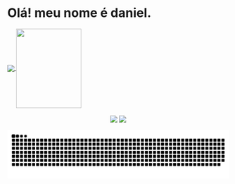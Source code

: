 <h1> Olá! meu nome é daniel. </h1>

<div>
  <a href="https://github.com/danielsan2">
  <img height="180em"   align="center" src="https://github-readme-stats.vercel.app/api?username=danielsan2&show_icons=true&theme=dracula&include_all_commits=true&count_private=true"/>
  <img align="center" width="148" height="180" src="https://media1.tenor.com/images/68e8337fb4eb7e40645d832c64762a8b/tenor.gif?itemid=19443613">
</div>
 <br>
<div  align="center"> 
  <a href="https://www.youtube.com/channel/UCDPznG3JqIozeVW6b6UXFgA" target="_blank"><img src="https://img.shields.io/badge/-Youtube-%23EA4335?style=for-the-badge&logo=youtube&logoColor=white" target="_blank"></a>
  <a href="https://www.instagram.com/danyel.sant0s/" target="_blank"><img src="https://img.shields.io/badge/-Instagram-%23E4405F?style=for-the-badge&logo=instagram&logoColor=white" target="_blank"></a>
 
  ![Snake animation](https://github.com/ellen2121/ellen2121/blob/output/github-contribution-grid-snake.svg)
 
</div>
